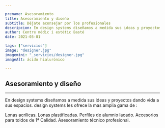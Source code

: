 ```yaml
---

prename: Asesoramiento
title: Asesoramiento y diseño
subtitle: Déjate aconsejar por los profesionales
descripcion: En design systems diseñamos a medida sus ideas y proyectos dando vida a sus espacios. design systems les ofrece la mas amplia 
author: Centre mèdic i estètic Basté
date: 2021-05-01

tags: ["servicios"]
image: "designer.jpg"
imagemini: "_servicios/designer.jpg"
imageAlt: ácido hialurónico

---
```



## Asesoramiento y diseño
___


En design systems diseñamos a medida sus ideas y proyectos dando vida a sus espacios. design systems les ofrece la mas amplia gama de :

Lonas acrílicas.
Lonas plastificadas.
Perfiles de alumnio lacado.
Accesorios para toldos de 1ª Calidad.
Asesoramiento técnico profesional.
